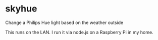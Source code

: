 # skyhue
Change a Philips Hue light based on the weather outside

This runs on the LAN. I run it via node.js on a Raspberry Pi in my home.
